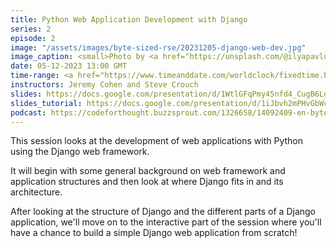 ```yaml
---
title: Python Web Application Development with Django
series: 2
episode: 2
image: "/assets/images/byte-sized-rse/20231205-django-web-dev.jpg"
image_caption: <small>Photo by <a href="https://unsplash.com/@ilyapavlov">Ilya Pavlov</a> on <a href="https://unsplash.com/photos/monitor-showing-java-programming-OqtafYT5kTw">Unsplash</a></small>
date: 05-12-2023 13:00 GMT
time-range: <a href="https://www.timeanddate.com/worldclock/fixedtime.html?msg=Byte-sized+RSE+Season+2%2C+Session+2+-+Python+Web+Application+Development+with+Django&iso=20231205T13&p1=136&ah=1&am=30" target="_blank" rel="noopener noreferrer">13:00-14:30 GMT</a>
instructors: Jeremy Cohen and Steve Crouch
slides: https://docs.google.com/presentation/d/1WtlGFqPmy45nfd4_CugB6LgrUdwln4hCT5EtFVc8acc/edit?usp=sharing
slides_tutorial: https://docs.google.com/presentation/d/1iJbvh2mPHvGbWcPrKDSZ2Jx_k_sZ9Pzi9q5N0aMeCgk/edit?usp=sharing
podcast: https://codeforthought.buzzsprout.com/1326658/14092409-en-bytesized-rse-web-development-with-django
---
```


This session looks at the development of web applications with Python using the
Django web framework.

It will begin with some general background on web framework and application
structures and then look at where Django fits in and its architecture.

After looking at the structure of Django and the different parts of a Django
application, we'll move on to the interactive part of the session where you'll
have a chance to build a simple Django web application from scratch!

